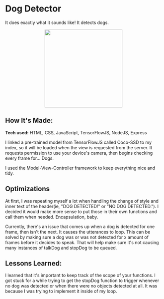 # Dog Detector
It does exactly what it sounds like! It detects dogs.

<!-- **Link to project:** http://recruiters-love-seeing-live-demos.com/ -->

<p align="center">
  <img src="/images/dog-detector.gif" width="250">
</p>

## How It's Made:

**Tech used:** HTML, CSS, JavaScript, TensorFlowJS, NodeJS, Express

I linked a pre-trained model from TensorFlowJS called Coco-SSD to my index, so it will be loaded when the view is requested from the server. It requests permission to use your device's camera, then begins checking every frame for... Dogs.

I used the Model-View-Controller framework to keep everything nice and tidy.

## Optimizations

At first, I was repeating myself a lot when handling the change of style and inner text of the header(ie, "DOG DETECTED!" or "NO DOG DETECTED."). I decided it would make more sense to put those in their own functions and call them when needed. Encapsulation, baby.

Currently, there's an issue that comes up when a dog is detected for one frame, then isn't the next. It causes the utterances to loop. This can be solved by making sure a dog was or was not detected for x amount of frames before it decides to speak. That will help make sure it's not causing many instances of talkDog and stopDog to be queued.

## Lessons Learned:

I learned that it's important to keep track of the scope of your functions. I got stuck for a while trying to get the stopDog function to trigger whenever no dog was detected or when there were no objects detected at all. It was because I was trying to implement it inside of my loop.
